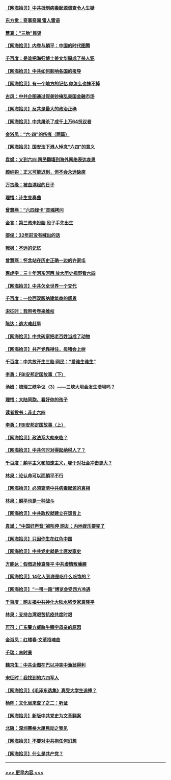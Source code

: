 #### [【网海拾贝】中共抵制病毒起源调查令人生疑](../pages/nsc993/n13017785.md?t=06130752) 
#### [东方觉：奇事奇闻 雷人雷语](../pages/nsc993/n13017577.md?t=06130752) 
#### [慧真：“三胎”民谣](../pages/nsc993/n13017394.md?t=06130752) 
#### [【网海拾贝】内卷与躺平：中国的时代图腾](../pages/nsc993/n13016128.md?t=06130752) 
#### [千百度：是谁把海归博士姜文华逼成了杀人犯](../pages/nsc993/n13015218.md?t=06130752) 
#### [【网海拾贝】中共如何影响各国的报导](../pages/nsc993/n13012599.md?t=06130752) 
#### [【网海拾贝】有一个地方的记忆 你怎么也抹不掉](../pages/nsc993/n13009802.md?t=06130752) 
#### [古风：中共企图通过假美钞搞乱美国金融市场](../pages/nsc993/n13009626.md?t=06130752) 
#### [【网海拾贝】反共是最大的政治正确](../pages/nsc993/n13007051.md?t=06130752) 
#### [【网海拾贝】中共屠杀了成千上万64抗议者](../pages/nsc993/n13002713.md?t=06130752) 
#### [金浴凤：“六·四”的伤痕（两篇）](../pages/nsc993/n13001719.md?t=06130752) 
#### [【网海拾贝】国安法下港人悼念“六四”的意义](../pages/nsc993/n13001039.md?t=06130752) 
#### [袁斌：又到六四 网民翻墙到海外网络表达哀思](../pages/nsc993/n13000995.md?t=06130752) 
#### [颜纯钩：正义可能迟到，但不会永远缺席](../pages/nsc993/n13000920.md?t=06130752) 
#### [万古缘：被血漂起的日子](../pages/nsc993/n13000914.md?t=06130752) 
#### [理悟：计生变奏曲](../pages/nsc993/n13000414.md?t=06130752) 
#### [曾慧燕：“六四绿卡”灵魂拷问](../pages/nsc993/n13000277.md?t=06130752) 
#### [金言：第三孩未投胎 段子手先出生](../pages/nsc993/n13000215.md?t=06130752) 
#### [邵俊：32年前没有喊出的话](../pages/nsc993/n13000181.md?t=06130752) 
#### [戟枫：不远的记忆](../pages/nsc993/n13000121.md?t=06130752) 
#### [曾慧燕：怀念站在历史正确一边的许家屯](../pages/nsc993/n13000073.md?t=06130752) 
#### [惠虎宇：三十年河东河西 放大历史视野看六四](../pages/nsc993/n13000018.md?t=06130752) 
#### [【网海拾贝】中共欠全世界一个交代](../pages/nsc993/n12998706.md?t=06130752) 
#### [千百度：一位西双版纳建筑商的感恩](../pages/nsc993/n12998487.md?t=06130752) 
#### [宋征时：我带考卷来维权](../pages/nsc993/n12994088.md?t=06130752) 
#### [陈达：逃大难赶早](../pages/nsc993/n12993569.md?t=06130752) 
#### [【网海拾贝】中共砖家把老百姓当成了动物](../pages/nsc993/n12993483.md?t=06130752) 
#### [【网海拾贝】共产党靠得住，母猪会上树](../pages/nsc993/n12990730.md?t=06130752) 
#### [千百度：中共放开生三胎 网民：“爱谁生谁生”](../pages/nsc993/n12990644.md?t=06130752) 
#### [李勇：FBI安邦定国故事（下）](../pages/nsc993/n12987854.md?t=06130752) 
#### [汤姆：梳理三峡争议（3）——三峡大坝会发生溃坝吗？](../pages/nsc993/n12989806.md?t=06130752) 
#### [理悟：大陆同胞，看好你的孩子](../pages/nsc993/n12989778.md?t=06130752) 
#### [读者投书：非止六四](../pages/nsc993/n12989673.md?t=06130752) 
#### [李勇：FBI安邦定国故事（上）](../pages/nsc993/n12987749.md?t=06130752) 
#### [【网海拾贝】政法系大劫来临？](../pages/nsc993/n12987596.md?t=06130752) 
#### [【网海拾贝】中共何时对得起纳税人了？](../pages/nsc993/n12985578.md?t=06130752) 
#### [千百度：躺平主义和加速主义，哪个对社会冲击更大？](../pages/nsc993/n12985512.md?t=06130752) 
#### [林泉：论认命可以而躺平不行](../pages/nsc993/n12985505.md?t=06130752) 
#### [【网海拾贝】必须查清中共病毒起源的真相](../pages/nsc993/n12984276.md?t=06130752) 
#### [林泉：躺平也是一种战斗](../pages/nsc993/n12984194.md?t=06130752) 
#### [【网海拾贝】中共政权就建立在谎言上](../pages/nsc993/n12981880.md?t=06130752) 
#### [袁斌：“中国好声音”被叫停 网友：内地娱乐要完了](../pages/nsc993/n12981826.md?t=06130752) 
#### [【网海拾贝】只因你生在红色中国](../pages/nsc993/n12979096.md?t=06130752) 
#### [【网海拾贝】中共党史就是土匪发家史](../pages/nsc993/n12976478.md?t=06130752) 
#### [方能达：假借追悼袁隆平 中共虚情散臊腥](../pages/nsc993/n12976396.md?t=06130752) 
#### [【网海拾贝】14亿人到底是吃什么吃饱的？](../pages/nsc993/n12974125.md?t=06130752) 
#### [【网海拾贝】“一带一路”博览会受西方冷遇](../pages/nsc993/n12971787.md?t=06130752) 
#### [千百度：网友揭中共神化大陆水稻专家袁隆平](../pages/nsc993/n12971733.md?t=06130752) 
#### [林泉：支持台湾艰苦抗疫共度时艰](../pages/nsc993/n12971350.md?t=06130752) 
#### [可可：广东警方威胁牛腾宇母亲的原因](../pages/nsc993/n12971100.md?t=06130752) 
#### [金浴凤：红楼春·文革招魂曲](../pages/nsc993/n12970354.md?t=06130752) 
#### [千瑞：末时景](../pages/nsc993/n12970337.md?t=06130752) 
#### [魏京生：中共企图在巴以冲突中渔翁得利](../pages/nsc993/n12970286.md?t=06130752) 
#### [宋征时：我找到的六四军人](../pages/nsc993/n12970213.md?t=06130752) 
#### [【网海拾贝】《毛泽东选集》真受大学生追捧？](../pages/nsc993/n12968779.md?t=06130752) 
#### [杨晖：文化局来查了之二：听证](../pages/nsc993/n12966528.md?t=06130752) 
#### [【网海拾贝】新版中共党史为文革翻案](../pages/nsc993/n12967526.md?t=06130752) 
#### [北隐：深圳赛格大厦晃动之我见](../pages/nsc993/n12967393.md?t=06130752) 
#### [【网海拾贝】不要对中共抱任何幻想](../pages/nsc993/n12965222.md?t=06130752) 
#### [【网海拾贝】什么是共产党？](../pages/nsc993/n12962781.md?t=06130752) 

----
#### [ >>> 更早内容 <<< ](../indexes/nsc993-earlier.md)
